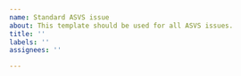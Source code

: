 ```yaml
---
name: Standard ASVS issue
about: This template should be used for all ASVS issues.
title: ''
labels: ''
assignees: ''

---
```


<!---
BEFORE YOU OPEN AN ISSUE:
- If you have a question about content, make sure you are looking at the raw .md files which contain the master version of the text and not in the CSV, JSON, XLSX, PDF, DOCX files which are derived from this.
- Please search the issues in case your question has been discussed before.
- When you reference requirements, please include them as a link, similarly to this:
[6.1.2](https://github.com/OWASP/ASVS/blob/master/4.0/en/0x14-V6-Cryptography.md#v61-data-classification)

OTHER NOTES:
- Please do not open a pull request without first opening an associated issue.
- Please carry out all discussion in the associated issue only.
-->
